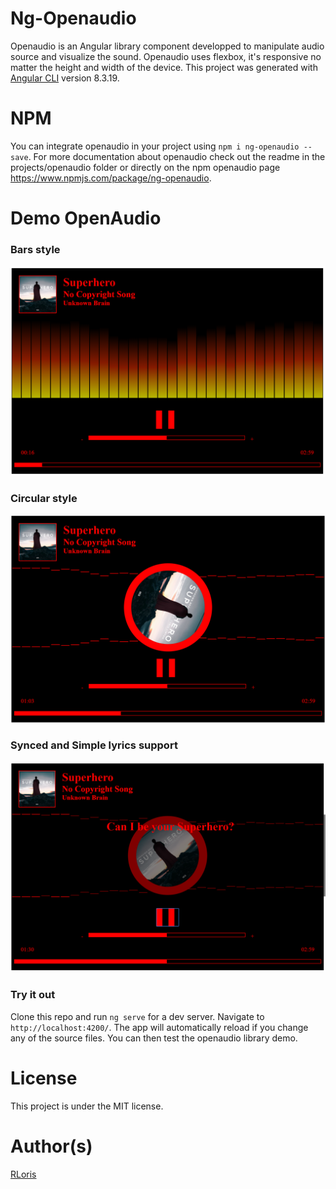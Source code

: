 
# Ng-Openaudio

Openaudio is an Angular library component developped to manipulate audio source and visualize the sound. Openaudio uses flexbox, it's responsive no matter the height and width of the device.
This project was generated with [Angular CLI](https://github.com/angular/angular-cli) version 8.3.19.

# NPM

You can integrate openaudio in your project using `npm i ng-openaudio --save`. For more documentation about openaudio check out the readme in the projects/openaudio folder or directly on the npm openaudio page https://www.npmjs.com/package/ng-openaudio.

# Demo OpenAudio

### Bars style
![Demo setup](./assets/openaudio1.PNG)
### Circular style
![Demo setup](./assets/openaudio2.PNG)
### Synced and Simple lyrics support
![Demo setup](./assets/openaudio3.PNG)
### Try it out
Clone this repo and run `ng serve` for a dev server. Navigate to `http://localhost:4200/`. The app will automatically reload if you change any of the source files. You can then test the openaudio library demo.

# License

This project is under the MIT license.

# Author(s)

[RLoris](https://github.com/RLoris)